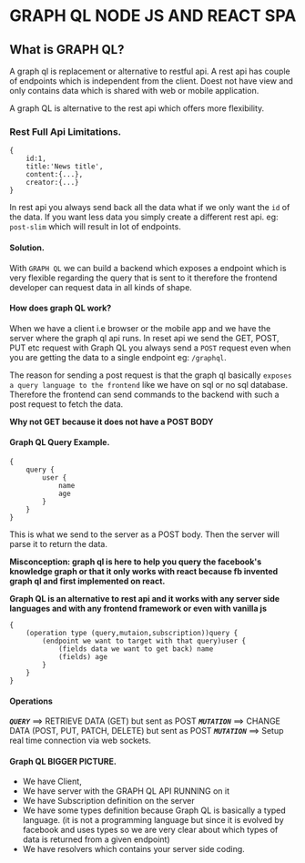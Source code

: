 # GRAPH QL NODE JS AND REACT SPA



## What is GRAPH QL?
A graph ql is replacement or alternative to restful api. A rest api
has couple of endpoints which is independent from the client. Doest not have view and only
contains data which is shared with web or mobile application.  

A graph QL is alternative to the rest api which offers more flexibility.

### Rest Full Api Limitations.
```
{
    id:1,
    title:'News title',
    content:{...},
    creator:{...}
}
```
In rest api you always send back all the data what if we only want the `id` of the data.
If you want less data you simply create a different rest api. eg: `post-slim` which will result in lot of endpoints.

#### Solution.
With `GRAPH QL` we can build a backend which exposes a endpoint which is very flexible regarding
the query that is sent to it therefore the frontend developer can request data in all kinds of shape.
 
#### How does graph QL work?
When we have a client i.e browser or the mobile app and we have the server where the graph ql api runs. In reset api
we send the GET, POST, PUT etc request with Graph QL you always send a `POST` request even when you are getting the data to a single endpoint eg: `/graphql`.

The reason for sending a post request is that the graph ql basically `exposes a query language to the frontend` like we have on sql or no sql database. Therefore the frontend can send
commands to the backend with such a post request to fetch the data.

**Why not GET because it does not have a POST BODY**


#### Graph QL Query Example.
```
{
    query {
        user {
            name
            age
        }
    }
}
```
This is what we send to the server as a POST body. Then the server will parse it to return the data.

**Misconception: graph ql is here to help you query the facebook's knowledge graph or that it only works with react  because fb invented graph ql and first implemented on react.**

**Graph QL is an alternative to rest api and it works with any server side languages and with any frontend framework or even with vanilla js**


```
{
    (operation type (query,mutaion,subscription))query {
        (endpoint we want to target with that query)user {
            (fields data we want to get back) name
            (fields) age
        }
    }
}
```

#### Operations
_**`QUERY`**_ ==>       RETRIEVE DATA (GET) but sent as POST
_**`MUTATION`**_ ==>    CHANGE DATA (POST, PUT, PATCH, DELETE) but sent as POST
_**`MUTATION`**_ ==>    Setup real time connection via web sockets.

#### Graph QL BIGGER PICTURE.
* We have Client,
* We have server with the GRAPH QL API RUNNING on it
* We have Subscription definition on the server 
* We have some types definition because Graph QL is basically a typed language. (it is not a programming language but
since it is evolved by facebook and uses types so we are very clear about which types of data is returned from a given endpoint)
* We have resolvers which contains your server side coding.